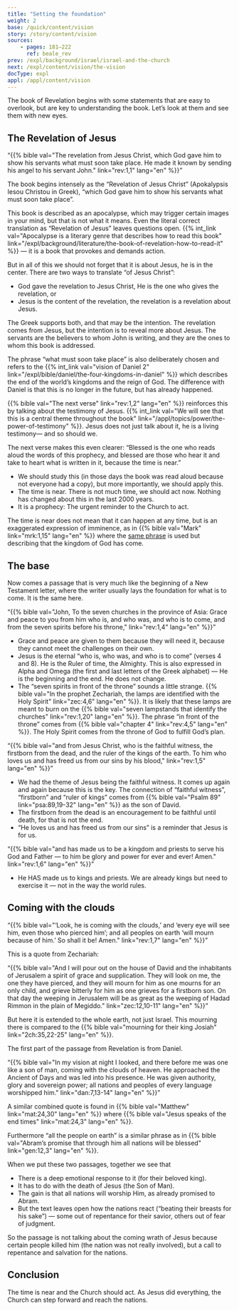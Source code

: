 ```yaml
---
title: "Setting the foundation"
weight: 2
base: /quick/content/vision
story: /story/content/vision
sources: 
    - pages: 181–222
      ref: beale_rev
prev: /expl/background/israel/israel-and-the-church
next: /expl/content/vision/the-vision
docType: expl
appl: /appl/content/vision
---
```


The book of Revelation begins with some statements that are easy to overlook, but are key to understanding the book. Let’s look at them and see them with new eyes.

## The Revelation of Jesus

<a name="33b5"></a>
“{{% bible val="The revelation from Jesus Christ, which God gave him to show his servants what must soon take place. He made it known by sending his angel to his servant John." link="rev:1,1" lang="en" %}}”

The book begins intensely as the “Revelation of Jesus Christ” (Apokalypsis Iesou Christou in Greek), “which God gave him to show his servants what must soon take place”.

This book is described as an apocalypse, which may trigger certain images in your mind, but that is not what it means. Even the literal correct translation as “Revelation of Jesus” leaves questions open. {{% int_link val="Apocalypse is a literary genre that describes how to read this book" link="/expl/background/literature/the-book-of-revelation-how-to-read-it" %}} — it is a book that provokes and demands action.

But in all of this we should not forget that it is about Jesus, he is in the center. There are two ways to translate “of Jesus Christ”:

- God gave the revelation to Jesus Christ, He is the one who gives the revelation, or
- Jesus is the content of the revelation, the revelation is a revelation about Jesus.

The Greek supports both, and that may be the intention. The revelation comes from Jesus, but the intention is to reveal more about Jesus. The servants are the believers to whom John is writing, and they are the ones to whom this book is addressed.

The phrase “what must soon take place” is also deliberately chosen and refers to the {{% int_link val="vision of Daniel 2" link="/expl/bible/daniel/the-four-kingdoms-in-daniel" %}} which describes the end of the world’s kingdoms and the reign of God. The difference with Daniel is that this is no longer in the future, but has already happened.

{{% bible val="The next verse" link="rev:1,2" lang="en" %}} reinforces this by talking about the testimony of Jesus. {{% int_link val="We will see that this is a central theme throughout the book" link="/appl/topics/power/the-power-of-testimony" %}}. Jesus does not just talk about it, he is a living testimony— and so should we.

The next verse makes this even clearer: “Blessed is the one who reads aloud the words of this prophecy, and blessed are those who hear it and take to heart what is written in it, because the time is near.”

- We should study this (in those days the book was read aloud because not everyone had a copy), but more importantly, we should apply this.
- The time is near. There is not much time, we should act now. Nothing has changed about this in the last 2000 years.
- It is a prophecy: The urgent reminder to the Church to act.

The time is near does not mean that it can happen at any time, but is an exaggerated expression of imminence, as in {{% bible val="Mark" link="mrk:1,15" lang="en" %}} where the [same phrase](https://biblehub.com/interlinear/mark/1-15.htm) is used but describing that the kingdom of God has come.

## The base

<a name="65e2"></a>
Now comes a passage that is very much like the beginning of a New Testament letter, where the writer usually lays the foundation for what is to come. It is the same here.

“{{% bible val="John, To the seven churches in the province of Asia: Grace and peace to you from him who is, and who was, and who is to come, and from the seven spirits before his throne," link="rev:1,4" lang="en" %}}”

- Grace and peace are given to them because they will need it, because they cannot meet the challenges on their own.
- Jesus is the eternal “who is, who was, and who is to come” (verses 4 and 8). He is the Ruler of time, the Almighty. This is also expressed in Alpha and Omega (the first and last letters of the Greek alphabet) — He is the beginning and the end. He does not change.
- The “seven spirits in front of the throne” sounds a little strange. {{% bible val="In the prophet Zechariah, the lamps are identified with the Holy Spirit" link="zec:4,6" lang="en" %}}. It is likely that these lamps are meant to burn on the {{% bible val="seven lampstands that identify the churches" link="rev:1,20" lang="en" %}}. The phrase “in front of the throne” comes from {{% bible val="chapter 4" link="rev:4,5" lang="en" %}}. The Holy Spirit comes from the throne of God to fulfill God’s plan.

“{{% bible val="and from Jesus Christ, who is the faithful witness, the firstborn from the dead, and the ruler of the kings of the earth. To him who loves us and has freed us from our sins by his blood," link="rev:1,5" lang="en" %}}”

- We had the theme of Jesus being the faithful witness. It comes up again and again because this is the key. The connection of “faithful witness”, “firstborn” and “ruler of kings” comes from {{% bible val="Psalm 89" link="psa:89,19-32" lang="en" %}} as the son of David.
- The firstborn from the dead is an encouragement to be faithful until death, for that is not the end.
- “He loves us and has freed us from our sins” is a reminder that Jesus is for us.

“{{% bible val="and has made us to be a kingdom and priests to serve his God and Father — to him be glory and power for ever and ever! Amen." link="rev:1,6" lang="en" %}}”

- He HAS made us to kings and priests. We are already kings but need to exercise it — not in the way the world rules.

## Coming with the clouds

<a name="e267"></a>
“{{% bible val="‘Look, he is coming with the clouds,’ and ‘every eye will see him, even those who pierced him’; and all peoples on earth ‘will mourn because of him.’ So shall it be! Amen." link="rev:1,7" lang="en" %}}”

This is a quote from Zechariah:

“{{% bible val="And I will pour out on the house of David and the inhabitants of Jerusalem a spirit of grace and supplication. They will look on me, the one they have pierced, and they will mourn for him as one mourns for an only child, and grieve bitterly for him as one grieves for a firstborn son. On that day the weeping in Jerusalem will be as great as the weeping of Hadad Rimmon in the plain of Megiddo." link="zec:12,10-11" lang="en" %}}”

But here it is extended to the whole earth, not just Israel. This mourning there is compared to the {{% bible val="mourning for their king Josiah" link="2ch:35,22-25" lang="en" %}}.

The first part of the passage from Revelation is from Daniel.

“{{% bible val="In my vision at night I looked, and there before me was one like a son of man, coming with the clouds of heaven. He approached the Ancient of Days and was led into his presence. He was given authority, glory and sovereign power; all nations and peoples of every language worshipped him." link="dan:7,13-14" lang="en" %}}”

A similar combined quote is found in {{% bible val="Matthew" link="mat:24,30" lang="en" %}} where {{% bible val="Jesus speaks of the end times" link="mat:24,3" lang="en" %}}.

Furthermore “all the people on earth” is a similar phrase as in {{% bible val="Abram’s promise that through him all nations will be blessed" link="gen:12,3" lang="en" %}}.

When we put these two passages, together we see that

- There is a deep emotional response to it (for their beloved king).
- It has to do with the death of Jesus (the Son of Man).
- The gain is that all nations will worship Him, as already promised to Abram.
- But the text leaves open how the nations react (“beating their breasts for his sake”) — some out of repentance for their savior, others out of fear of judgment.

So the passage is not talking about the coming wrath of Jesus because certain people killed him (the nation was not really involved), but a call to repentance and salvation for the nations.

## Conclusion

<a name="8d7d"></a>
The time is near and the Church should act. As Jesus did everything, the Church can step forward and reach the nations.
